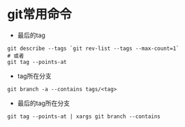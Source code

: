 # git常用命令 #

- 最后的tag

```git
git describe --tags `git rev-list --tags --max-count=1`
# 或者
git tag --points-at

```

- tag所在分支

```git
git branch -a --contains tags/<tag>
```

- 最后的tag所在分支

```git
git tag --points-at | xargs git branch --contains
```
